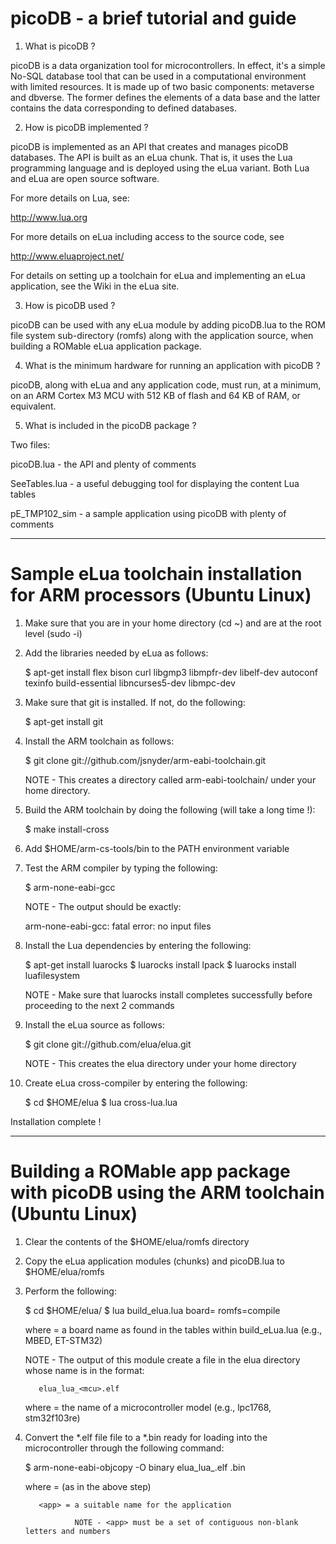 picoDB - a brief tutorial and guide
===================================

1. What is picoDB ?

picoDB is a data organization tool for microcontrollers. In effect, it's a simple No-SQL database
tool that can be used in a computational environment with limited resources. It is made up of two
basic components: metaverse and dbverse. The former defines the elements of a data base and the latter
contains the data corresponding to defined databases.

2. How is picoDB implemented ?

picoDB is implemented as an API that creates and manages picoDB databases. The API is built as
an eLua chunk. That is, it uses the Lua programming language and is deployed using the eLua variant.
Both Lua and eLua are open source software. 

For more details on Lua, see:

http://www.lua.org

For more details on eLua including access to the source code, see

http://www.eluaproject.net/

For details on setting up a toolchain for eLua and implementing an eLua application, see the Wiki
in the eLua site.

3. How is picoDB used ?

picoDB can be used with any eLua module by adding picoDB.lua to the ROM file system sub-directory
(romfs) along with the application source, when building a ROMable eLua application package.

4. What is the minimum hardware for running an application with picoDB ?

picoDB, along with eLua and any application code, must run, at a minimum, on an ARM Cortex M3 MCU with
512 KB of flash and 64 KB of RAM, or equivalent.

5. What is included in the picoDB package ?

Two files: 

picoDB.lua - the API and plenty of comments

SeeTables.lua - a useful debugging tool for displaying the content Lua tables

pE_TMP102_sim - a sample application using picoDB with plenty of comments

_____________________________________________________________________________________________

Sample eLua toolchain installation for ARM processors (Ubuntu Linux) 
====================================================================

1. Make sure that you are in your home directory (cd ~) and are at the root level (sudo -i)

2. Add the libraries needed by eLua as follows:

   $ apt-get install flex bison curl libgmp3 libmpfr-dev libelf-dev autoconf texinfo build-essential libncurses5-dev libmpc-dev

3. Make sure that git is installed. If not, do the following:

   $ apt-get install git

4. Install the ARM toolchain as follows:

   $ git clone git://github.com/jsnyder/arm-eabi-toolchain.git

   NOTE - This creates a directory called arm-eabi-toolchain/ under your home directory. 

5. Build the ARM toolchain by doing the following (will take a long time !):

   $ make install-cross

6. Add $HOME/arm-cs-tools/bin to the PATH environment variable

7. Test the ARM compiler by typing the following:

   $ arm-none-eabi-gcc

   NOTE - The output should be exactly:

   arm-none-eabi-gcc: fatal error: no input files

8. Install the Lua dependencies by entering the following:

   $ apt-get install luarocks
   $ luarocks install lpack
   $ luarocks install luafilesystem

   NOTE - Make sure that luarocks install completes successfully before proceeding to
          the next 2 commands

7. Install the eLua source as follows:

   $ git clone git://github.com/elua/elua.git

   NOTE - This creates the elua directory under your home directory

8. Create eLua cross-compiler by entering the following:

   $ cd $HOME/elua
   $ lua cross-lua.lua

Installation complete !
_____________________________________________________________________________________________

Building a ROMable app package with picoDB using the ARM toolchain (Ubuntu Linux)
=================================================================================

1. Clear the contents of the $HOME/elua/romfs directory

2. Copy the eLua application modules (chunks) and picoDB.lua to $HOME/elua/romfs

3. Perform the following:

   $ cd $HOME/elua/
   $ lua build_elua.lua board=<board> romfs=compile

   where  <board> = a board name as found in the tables within build_eLua.lua
                    (e.g., MBED, ET-STM32)

   NOTE - The output of this module create a file in the elua directory 
          whose name is in the format:

          elua_lua_<mcu>.elf

    where  <mcu> = the name of a microcontroller model (e.g., lpc1768, stm32f103re)

4. Convert the *.elf file file to a *.bin ready for loading into the microcontroller
   through the following command:

   $ arm-none-eabi-objcopy -O binary elua_lua_<mcu>.elf <app>.bin

   where  <mcu> = (as in the above step)

          <app> = a suitable name for the application

                  NOTE - <app> must be a set of contiguous non-blank letters and numbers

          



